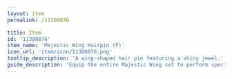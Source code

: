 ```yaml
---
layout: item
permalink: /11300876

title: Item
id: '11300876'
item_name: 'Majestic Wing Hairpin (F)'
icon_url: 'item/icon/11300876.png'
tooltip_description: 'A wing-shaped hair pin featuring a shiny jewel.'
guide_description: 'Equip the entire Majestic Wing set to perform special animations.'
---
```

